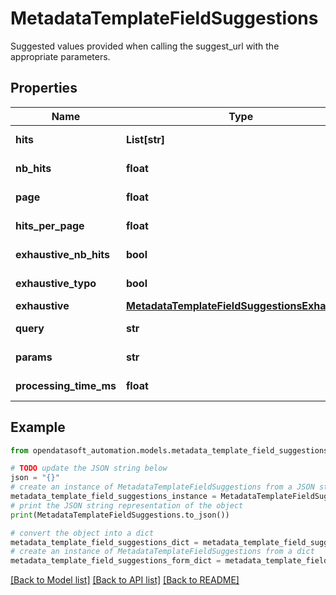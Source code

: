 # MetadataTemplateFieldSuggestions

Suggested values provided when calling the suggest_url with the appropriate parameters.

## Properties

Name | Type | Description | Notes
------------ | ------------- | ------------- | -------------
**hits** | **List[str]** | Empty list | [optional] [readonly] 
**nb_hits** | **float** |  | [optional] [readonly] 
**page** | **float** |  | [optional] [readonly] 
**hits_per_page** | **float** |  | [optional] [readonly] 
**exhaustive_nb_hits** | **bool** |  | [optional] [readonly] 
**exhaustive_typo** | **bool** |  | [optional] [readonly] 
**exhaustive** | [**MetadataTemplateFieldSuggestionsExhaustive**](MetadataTemplateFieldSuggestionsExhaustive.md) |  | [optional] 
**query** | **str** |  | [optional] [readonly] 
**params** | **str** |  | [optional] [readonly] 
**processing_time_ms** | **float** |  | [optional] [readonly] 

## Example

```python
from opendatasoft_automation.models.metadata_template_field_suggestions import MetadataTemplateFieldSuggestions

# TODO update the JSON string below
json = "{}"
# create an instance of MetadataTemplateFieldSuggestions from a JSON string
metadata_template_field_suggestions_instance = MetadataTemplateFieldSuggestions.from_json(json)
# print the JSON string representation of the object
print(MetadataTemplateFieldSuggestions.to_json())

# convert the object into a dict
metadata_template_field_suggestions_dict = metadata_template_field_suggestions_instance.to_dict()
# create an instance of MetadataTemplateFieldSuggestions from a dict
metadata_template_field_suggestions_form_dict = metadata_template_field_suggestions.from_dict(metadata_template_field_suggestions_dict)
```
[[Back to Model list]](../README.md#documentation-for-models) [[Back to API list]](../README.md#documentation-for-api-endpoints) [[Back to README]](../README.md)


